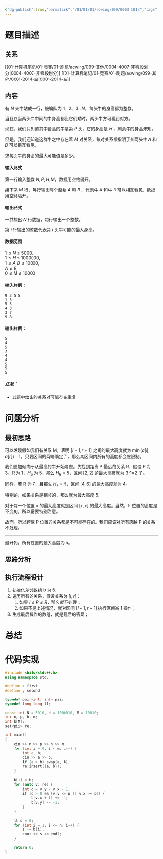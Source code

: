 ```yaml
---
{"dg-publish":true,"permalink":"/01/01/01/acwing/099/0003-101/","tags":["personal/blog","algorithm/差分"]}
---
```



# 题目描述
## 关系
[[01-计算机笔记/01-竞赛/01-刷题/acwing/099-其他/0004-4007-非零段划分\|0004-4007-非零段划分]]
[[01-计算机笔记/01-竞赛/01-刷题/acwing/099-其他/0001-2014-岛\|0001-2014-岛]]
## 内容
有 $N$ 头牛站成一行，被编队为 $1、2、3…N$，每头牛的身高都为整数。

当且仅当两头牛中间的牛身高都比它们矮时，两头牛方可看到对方。

现在，我们只知道其中最高的牛是第 $P$ 头，它的身高是 $H$ ，剩余牛的身高未知。

但是，我们还知道这群牛之中存在着 $M$ 对关系，每对关系都指明了某两头牛 $A$ 和 $B$ 可以相互看见。

求每头牛的身高的最大可能值是多少。

#### 输入格式

第一行输入整数 $N, P, H, M$，数据用空格隔开。

接下来 $M$ 行，每行输出两个整数 $A$ 和 $B$ ，代表牛 $A$ 和牛 $B$ 可以相互看见，数据用空格隔开。

#### 输出格式

一共输出 $N$ 行数据，每行输出一个整数。

第 $i$ 行输出的整数代表第 $i$ 头牛可能的最大身高。

#### 数据范围

$1 \le N \le 5000$,  
$1 \le H \le 1000000$,  
$1 \le A,B \le 10000$,  
$A \neq B$,  
$0 \le M \le 10000$

#### 输入样例：

```
9 3 5 5
1 3
5 3
4 3
3 7
9 8
```

#### 输出样例：

```
5
4
5
3
4
4
5
5
5
```

##### 注意：

*   此题中给出的关系对可能存在重复
# 问题分析
## 最初思路
可以发现假如我们有关系 M，表明 $\displaystyle [l-1,r+1]$ 之间的最大高度就为 $\displaystyle \min(a[l],a[r])-1$。只要区间的两端确定了，那么其区间内所有的高度都会被限制。

我们更加倾向于从最高的牛开始考虑。先找到距离 P 最远的关系 R，假设 P 为 3，R 为 1，$\displaystyle H_{p}$ 为 5，那么 $\displaystyle H_{R}=5$，区间 $\displaystyle [2,2]$ 的最大高度就为 3-1=2 了。

同样，若 R 为 7，且那么 $\displaystyle H_{7}=5$，区间 $\displaystyle [4,6]$ 的最大高度就为 4。

特别的，如果关系是相邻的，那么就为最大高度 5.

对于每一个位置 x 的最大高度就是区间 $\displaystyle [x,x]$ 的最大高度。当然，P 位置的高度是不变的。所以需要特别注意。

故而，所以跨越 P 位置的关系都是不可能存在的。我们应该对所有跨越 P 的关系不处理。
***
最开始，所有位置的最大高度为 5。
## 思路分析

## 执行流程设计
1. 初始化差分数组 b 为 5.
2. 遍历所有的关系，假设关系为 $\displaystyle [l,r]$：
	1. 如果 $\displaystyle l \leq P \leq R$，那么就不处理；
	2. 如果不是上述情况，就对区间 $\displaystyle [l-1,r-1]$ 执行区间减 1 操作；
3. 生成最后操作的数组，就是最后的答案；
# 总结

# 代码实现
```c++
#include <bits/stdc++.h>
using namespace std;

#define x first
#define y second

typedef pair<int, int> pii;
typedef long long ll;

const int N = 5010, H = 1000010, M = 10010;
int n, p, h, m;
int b[M];
set<pii> re;

int main()
{
    cin >> n >> p >> h >> m;
    for (int i = 0; i < m; i++) {
        int a, b;
        cin >> a >> b;
        if (a > b) swap(a, b);
        re.insert({a, b});
    }
    
    b[1] = h;
    for (auto v: re) {
        int d = v.y - v.x - 1;
        if (d > 0 && (v.y <= p || v.x >= p)) {
            b[v.x + 1] += -1;
            b[v.y] -= -1;
        }
    }
    
    ll s = 0;
    for (int i = 1; i <= n; i++) {
        s += b[i];
        cout << s << endl;
    }
    
    return 0;
}
```